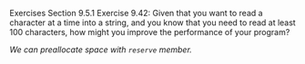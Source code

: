 Exercises Section 9.5.1
Exercise 9.42: Given that you want to read a character at a time into a
string, and you know that you need to read at least 100 characters, how
might you improve the performance of your program?

_We can preallocate space with `reserve` member._